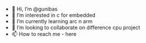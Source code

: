 - 👋 Hi, I’m @gunibas
- 👀 I’m interested in c for embedded
- 🌱 I’m currently learning arc n arm
- 💞️ I’m looking to collaborate on difference cpu project
- 📫 How to reach me - here

<!---
gunibas/gunibas is a ✨ special ✨ repository because its `README.md` (this file) appears on your GitHub profile.
You can click the Preview link to take a look at your changes.
--->
